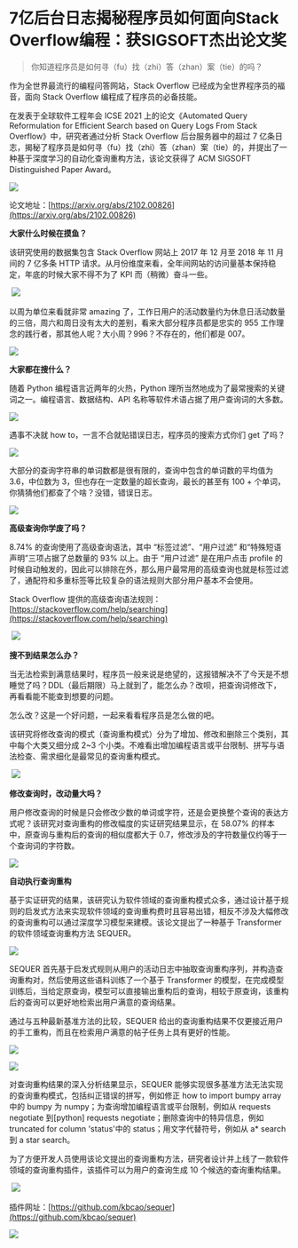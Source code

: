 # 7亿后台日志揭秘程序员如何面向Stack Overflow编程：获SIGSOFT杰出论文奖

> 你知道程序员是如何寻（fu）找（zhi）答（zhan）案（tie）的吗？

作为全世界最流行的编程问答网站，Stack Overflow 已经成为全世界程序员的福音，面向 Stack Overflow 编程成了程序员的必备技能。

在发表于全球软件工程年会 ICSE 2021 上的论文《Automated Query Reformulation for Efficient Search based on Query Logs From Stack Overflow》中，研究者通过分析 Stack Overflow 后台服务器中的超过 7 亿条日志，揭秘了程序员是如何寻（fu）找（zhi）答（zhan）案（tie）的，并提出了一种基于深度学习的自动化查询重构方法，该论文获得了 ACM SIGSOFT Distinguished Paper Award。

![](https://maoxianxin1996.oss-accelerate.aliyuncs.com/codechina/20210615093847.png)

论文地址：[https://arxiv.org/abs/2102.00826](https://arxiv.org/abs/2102.00826)

**大家什么时候在摸鱼？**

该研究使用的数据集包含 Stack Overflow 网站上 2017 年 12 月至 2018 年 11 月间的 7 亿多条 HTTP 请求。从月份维度来看，全年间网站的访问量基本保持稳定，年底的时候大家不得不为了 KPI 而（稍微）奋斗一些。

​    ![](https://maoxianxin1996.oss-accelerate.aliyuncs.com/codechina/20210615093923.png)

以周为单位来看就非常 amazing 了，工作日用户的活动数量约为休息日活动数量的三倍，周六和周日没有太大的差别，看来大部分程序员都是忠实的 955 工作理念的践行者，那其他人呢？大小周？996？不存在的，他们都是 007。

 ![](https://maoxianxin1996.oss-accelerate.aliyuncs.com/codechina/20210615093941.png)

**大家都在搜什么？**

随着 Python 编程语言近两年的火热，Python 理所当然地成为了最常搜索的关键词之一。编程语言、数据结构、API 名称等软件术语占据了用户查询词的大多数。

 ![](https://maoxianxin1996.oss-accelerate.aliyuncs.com/codechina/20210615093958.png)

遇事不决就 how to，一言不合就贴错误日志，程序员的搜索方式你们 get 了吗？

![](https://maoxianxin1996.oss-accelerate.aliyuncs.com/codechina/20210615094014.png)

大部分的查询字符串的单词数都是很有限的，查询中包含的单词数的平均值为 3.6，中位数为 3，但也存在一定数量的超长查询，最长的甚至有 100 + 个单词，你猜猜他们都查了个啥？没错，错误日志。

![](https://maoxianxin1996.oss-accelerate.aliyuncs.com/codechina/20210615094031.png)

**高级查询你学废了吗？**

8.74% 的查询使用了高级查询语法，其中 “标签过滤”、“用户过滤” 和“特殊短语声明”三项占据了总数量的 93% 以上。由于 “用户过滤” 是在用户点击 profile 的时候自动触发的，因此可以排除在外，那么用户最常用的高级查询也就是标签过滤了，通配符和多重标签等比较复杂的语法规则大部分用户基本不会使用。

Stack Overflow 提供的高级查询语法规则：[https://stackoverflow.com/help/searching](https://stackoverflow.com/help/searching)

​    ![](https://maoxianxin1996.oss-accelerate.aliyuncs.com/codechina/20210615094055.png)

**搜不到结果怎么办？**

当无法检索到满意结果时，程序员一般来说是绝望的，这报错解决不了今天是不想睡觉了吗？DDL（最后期限）马上就到了，能怎么办？改呗，把查询词修改下，再看看能不能查到想要的问题。

怎么改？这是一个好问题，一起来看看程序员是怎么做的吧。

该研究将修改查询的模式（查询重构模式）分为了增加、修改和删除三个类别，其中每个大类又细分成 2~3 个小类。不难看出增加编程语言或平台限制、拼写与语法检查、需求细化是最常见的查询重构模式。

​    ![](https://maoxianxin1996.oss-accelerate.aliyuncs.com/codechina/20210615094119.png)

**修改查询时，改动量大吗？**

用户修改查询的时候是只会修改少数的单词或字符，还是会更换整个查询的表达方式呢？该研究对查询重构的修改幅度的实证研究结果显示，在 58.07% 的样本中，原查询与重构后的查询的相似度都大于 0.7，修改涉及的字符数量仅约等于一个查询词的字符数。

 ![](https://maoxianxin1996.oss-accelerate.aliyuncs.com/codechina/20210615094132.png)

**自动执行查询重构**

基于实证研究的结果，该研究认为软件领域的查询重构模式众多，通过设计基于规则的启发式方法来实现软件领域的查询重构费时且容易出错，相反不涉及大幅修改的查询重构可以通过深度学习模型来建模。该论文提出了一种基于 Transformer 的软件领域查询重构方法 SEQUER。

![](https://maoxianxin1996.oss-accelerate.aliyuncs.com/codechina/20210615094158.png)

SEQUER 首先基于启发式规则从用户的活动日志中抽取查询重构序列，并构造查询重构对，然后使用这些语料训练了一个基于 Transformer 的模型，在完成模型训练后，当给定原查询，模型可以直接输出重构后的查询，相较于原查询，该重构后的查询可以更好地检索出用户满意的查询结果。

通过与五种最新基准方法的比较，SEQUER 给出的查询重构结果不仅更接近用户的手工重构，而且在检索用户满意的帖子任务上具有更好的性能。

![](https://maoxianxin1996.oss-accelerate.aliyuncs.com/codechina/20210615094216.png)

![](https://maoxianxin1996.oss-accelerate.aliyuncs.com/codechina/20210615094232.png)

对查询重构结果的深入分析结果显示，SEQUER 能够实现很多基准方法无法实现的查询重构模式，包括纠正错误的拼写，例如修正 how to import bumpy array 中的 bumpy 为 numpy；为查询增加编程语言或平台限制，例如从 requests negotiate 到[python] requests negotiate；删除查询中的特异信息，例如 truncated for column 'status'中的 status；用文字代替符号，例如从 a* search 到 a star search。

为了方便开发人员使用该论文提出的查询重构方法，研究者设计并上线了一款软件领域的查询重构插件，该插件可以为用户的查询生成 10 个候选的查询重构结果。

​    ![](https://maoxianxin1996.oss-accelerate.aliyuncs.com/codechina/20210615094303.png)

插件网址：[https://github.com/kbcao/sequer](https://github.com/kbcao/sequer)

![](https://maoxianxin1996.oss-accelerate.aliyuncs.com/codechina/20210615093836.png)